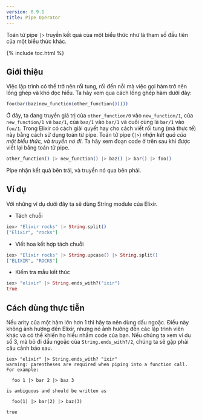 ```yaml
---
version: 0.9.1
title: Pipe Operator
---
```


Toán tử pipe `|>` truyền kết quả của một biểu thức như là tham số đầu tiên của một biểu thức khác.

{% include toc.html %}

## Giới thiệu

Việc lập trình có thể trở nên rối tung, rối đến nỗi mà việc gọi hàm trở nên lồng ghép và khó đọc hiểu. Ta hãy xem qua cách lồng ghép hàm dưới đây:

```elixir
foo(bar(baz(new_function(other_function()))))
```

Ở đây, ta đang truyền giá trị của `other_function/0` vào `new_function/1`, của `new_function/1` và `baz/1`, của `baz/1` vào `bar/1` và cuối cùng là `bar/1` vào `foo/1`. Trong Elixir có cách giải quyết hay cho cách viết rối tung (mà thực tế) này bằng cách sử dụng toán từ pipe. Toán tử pipe (`|>`) *nhận kết quả của một biểu thức, và truyền nó đi*. Ta hãy xem đoạn code ở trên sau khi được viết lại bằng toán tử pipe.

```elixir
other_function() |> new_function() |> baz() |> bar() |> foo()
```

Pipe nhận kết quả bên trái, và truyền nó qua bên phải.

## Ví dụ

Với những ví dụ dưới đây ta sẽ dùng String module của Elixir.

- Tách chuỗi

```elixir
iex> "Elixir rocks" |> String.split()
["Elixir", "rocks"]
```

- Viết hoa kết hợp tách chuỗi

```elixir
iex> "Elixir rocks" |> String.upcase() |> String.split()
["ELIXIR", "ROCKS"]
```

- Kiểm tra mẫu kết thúc

```elixir
iex> "elixir" |> String.ends_with?("ixir")
true
```

## Cách dùng thực tiễn

Nếu arity của một hàm lớn hơn 1 thì hãy ta nên dùng dấu ngoặc. Điều này không ảnh hướng đến Elixir, nhưng nó ảnh hưởng đến các lập trình viên khác và có thể khiến họ hiểu nhầm code của bạn. Nếu chúng ta xem ví dụ số 3, mà bỏ đi dấu ngoặc của `String.ends_with?/2`, chúng ta sẽ gặp phải câu cảnh báo sau.

```shell
iex> "elixir" |> String.ends_with? "ixir"
warning: parentheses are required when piping into a function call. For example:

  foo 1 |> bar 2 |> baz 3

is ambiguous and should be written as

  foo(1) |> bar(2) |> baz(3)

true
```
